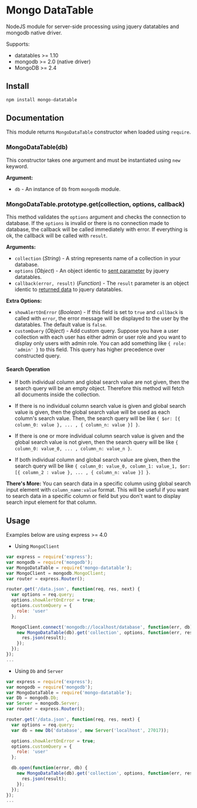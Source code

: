 # Mongo DataTable

NodeJS module for server-side processing using jquery datatables and mongodb native driver.

Supports:

* datatables >= 1.10
* mongodb >= 2.0 (native driver)
* MongoDB >= 2.4

## Install

```bash
npm install mongo-datatable
```

## Documentation
This module returns `MongoDataTable` constructor when loaded using `require`.

### MongoDataTable(db)

This constructor takes one argument and must be instantiated using `new` keyword.

__Argument:__

* `db` - An instance of `Db` from `mongodb` module.

### MongoDataTable.prototype.get(collection, options, callback)

This method validates the `options` argument and checks the connection to database. If the `options` is invalid or there is no connection made to database, the callback will be called immediately with error. If everything is ok, the callback will be called with `result`.

__Arguments:__

* `collection` (*String*) - A string represents name of a collection in your database.
* `options` (*Object*) - An object identic to [sent parameter](https://www.datatables.net/manual/server-side#Sent-parameters) by jquery datatables.
* `callback(error, result)` (*Function*) - The `result` parameter is an object identic to  [returned data](https://www.datatables.net/manual/server-side#Returned-data) to jquery datatables.

__Extra Options:__

* `showAlertOnError` (*Boolean*) - If this field is set to `true` and `callback` is called with `error`, the error message will be displayed to the user by the datatables. The default value is `false`.
* `customQuery` (*Object*) - Add custom query. Suppose you have a user collection with each user has either admin or user role and you want to display only users with admin role. You can add something like `{ role: 'admin' }` to this field. This query has higher precedence over constructed query.

#### Search Operation

* If both individual column and global search value are not given, then the search query will be an empty object. Therefore this method will fetch all documents inside the collection.

* If there is no individual column search value is given and global search value is given, then the global search value will be used as each column's search value. Then, the search query will be like `{ $or: [{ column_0: value }, ... , { column_n: value }] }`.

* If there is one or more individual column search value is given and the global search value is not given, then the search query will be like `{ column_0: value_0, ... , column_n: value_n }`.

* If both individual column and global search value are given, then the search query will be like `{ column_0: value_0, column_1: value_1, $or: [{ column_2 : value }, ... , { column_n: value }] }`.

__There's More:__
You can search data in a specific column using global search input element with `column_name:value` format. This will be useful if you want to search data in a specific column or field but you don't want to display search input element for that column.


## Usage

Examples below are using express >= 4.0

* Using `MongoClient`

```js
var express = require('express');
var mongodb = require('mongodb');
var MongoDataTable = require('mongo-datatable');
var MongoClient = mongodb.MongoClient;
var router = express.Router();

router.get('/data.json', function(req, res, next) {
  var options = req.query;
  options.showAlertOnError = true;
  options.customQuery = {
    role: 'user'
  };

  MongoClient.connect('mongodb://localhost/database', function(err, db) {
    new MongoDataTable(db).get('collection', options, function(err, result) {
      res.json(result);
    });
  });
});
...
```

* Using `Db` and `Server`

```js
var express = require('express');
var mongodb = require('mongodb');
var MongoDataTable = require('mongo-datatable');
var Db = mongodb.Db;
var Server = mongodb.Server;
var router = express.Router();

router.get('/data.json', function(req, res, next) {
  var options = req.query;
  var db = new Db('database', new Server('localhost', 27017));

  options.showAlertOnError = true;
  options.customQuery = {
    role: 'user'
  };

  db.open(function(error, db) {
    new MongoDataTable(db).get('collection', options, function(err, result) {
      res.json(result);
    });
  });
});
...
```